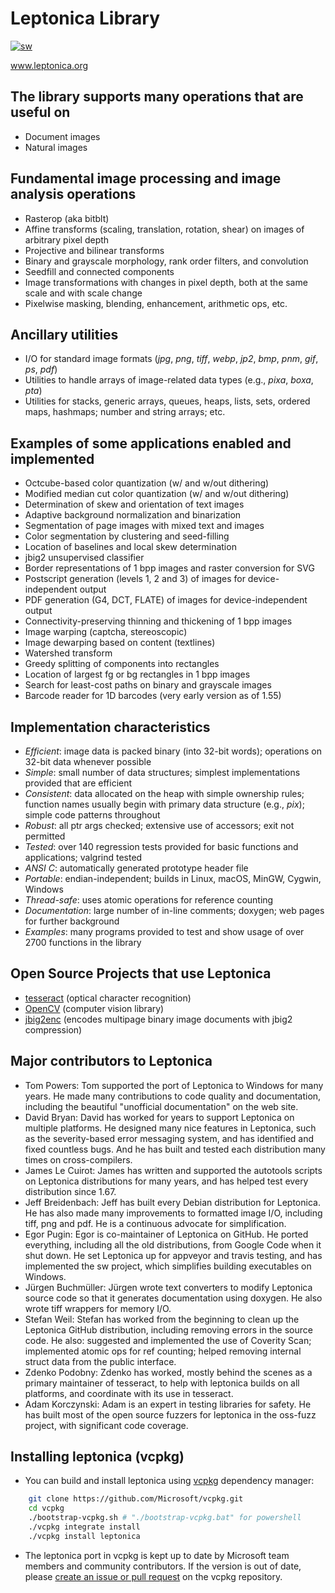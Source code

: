 # Leptonica Library #

[![sw](https://github.com/DanBloomberg/leptonica/actions/workflows/sw.yml/badge.svg)](https://github.com/DanBloomberg/leptonica/actions/workflows/sw.yml)

www.leptonica.org

## The library supports many operations that are useful on ##

  * Document images
  * Natural images

## Fundamental image processing and image analysis operations ##

  * Rasterop (aka bitblt)
  * Affine transforms (scaling, translation, rotation, shear) on images of arbitrary pixel depth
  * Projective and bilinear transforms
  * Binary and grayscale morphology, rank order filters, and convolution
  * Seedfill and connected components
  * Image transformations with changes in pixel depth, both at the same scale and with scale change
  * Pixelwise masking, blending, enhancement, arithmetic ops, etc.

## Ancillary utilities ##

  * I/O for standard image formats (_jpg_, _png_, _tiff_, _webp_, _jp2_, _bmp_, _pnm_, _gif_, _ps_, _pdf_)
  * Utilities to handle arrays of image-related data types (e.g., _pixa_, _boxa_, _pta_)
  * Utilities for stacks, generic arrays, queues, heaps, lists, sets, ordered maps, hashmaps; number and string arrays; etc.

## Examples of some applications enabled and implemented ##

  * Octcube-based color quantization (w/ and w/out dithering)
  * Modified median cut color quantization (w/ and w/out dithering)
  * Determination of skew and orientation of text images
  * Adaptive background normalization and binarization
  * Segmentation of page images with mixed text and images
  * Color segmentation by clustering and seed-filling
  * Location of baselines and local skew determination
  * jbig2 unsupervised classifier
  * Border representations of 1 bpp images and raster conversion for SVG
  * Postscript generation (levels 1, 2 and 3) of images for device-independent output
  * PDF generation (G4, DCT, FLATE) of images for device-independent output
  * Connectivity-preserving thinning and thickening of 1 bpp images
  * Image warping (captcha, stereoscopic)
  * Image dewarping based on content (textlines)
  * Watershed transform
  * Greedy splitting of components into rectangles
  * Location of largest fg or bg rectangles in 1 bpp images
  * Search for least-cost paths on binary and grayscale images
  * Barcode reader for 1D barcodes (very early version as of 1.55)

## Implementation characteristics ##

  * _Efficient_: image data is packed binary (into 32-bit words); operations on 32-bit data whenever possible
  * _Simple_: small number of data structures; simplest implementations provided that are efficient
  * _Consistent_: data allocated on the heap with simple ownership rules; function names usually begin with primary data structure (e.g., _pix_); simple code patterns throughout
  * _Robust_: all ptr args checked; extensive use of accessors; exit not permitted
  * _Tested_: over 140 regression tests provided for basic functions and applications; valgrind tested
  * _ANSI C_: automatically generated prototype header file
  * _Portable_: endian-independent; builds in Linux, macOS, MinGW, Cygwin, Windows
  * _Thread-safe_: uses atomic operations for reference counting
  * _Documentation_: large number of in-line comments; doxygen; web pages for further background
  * _Examples_: many programs provided to test and show usage of over 2700 functions in the library


## Open Source Projects that use Leptonica ##
  * [tesseract](https://github.com/tesseract-ocr/tesseract/) (optical character recognition)
  * [OpenCV](https://github.com/opencv/opencv) (computer vision library)
  * [jbig2enc](https://github.com/agl/jbig2enc) (encodes multipage binary image documents with jbig2 compression)

## Major contributors to Leptonica ##
  * Tom Powers: Tom supported the port of Leptonica to Windows for many years.  He made many contributions to code quality and documentation, including the beautiful "unofficial documentation" on the web site.
  * David Bryan: David has worked for years to support Leptonica on multiple platforms. He designed many nice features in Leptonica, such as the severity-based error messaging system, and has identified and fixed countless bugs. And he has built and tested each distribution many times on cross-compilers.
  * James Le Cuirot: James has written and supported the autotools scripts on Leptonica distributions for many years, and has helped test every distribution since 1.67.
  * Jeff Breidenbach: Jeff has built every Debian distribution for Leptonica. He has also made many improvements to formatted image I/O, including tiff, png and pdf. He is a continuous advocate for simplification.
  * Egor Pugin: Egor is co-maintainer of Leptonica on GitHub. He ported everything, including all the old distributions, from Google Code when it shut down. He set Leptonica up for appveyor and travis testing, and has implemented the sw project, which simplifies building executables on Windows.
  * Jürgen Buchmüller: Jürgen wrote text converters to modify Leptonica source code so that it generates documentation using doxygen. He also wrote tiff wrappers for memory I/O.
  * Stefan Weil: Stefan has worked from the beginning to clean up the Leptonica GitHub distribution, including removing errors in the source code.  He also: suggested and implemented the use of Coverity Scan; implemented atomic ops for ref counting; helped removing internal struct data from the public interface.
  * Zdenko Podobny: Zdenko has worked, mostly behind the scenes as a primary maintainer of tesseract, to help with leptonica builds on all platforms, and coordinate with its use in tesseract.
  * Adam Korczynski: Adam is an expert in testing libraries for safety.  He has built most of the open source fuzzers for leptonica in the oss-fuzz project, with significant code coverage.

## Installing leptonica (vcpkg)
  * You can build and install leptonica using [vcpkg](https://github.com/Microsoft/vcpkg/) dependency manager:

  ``` sh or powershell
      git clone https://github.com/Microsoft/vcpkg.git
      cd vcpkg
      ./bootstrap-vcpkg.sh # "./bootstrap-vcpkg.bat" for powershell
      ./vcpkg integrate install
      ./vcpkg install leptonica
  ```

  * The leptonica port in vcpkg is kept up to date by Microsoft team members and community contributors. If the version is out of date, please [create an issue or pull request](https://github.com/Microsoft/vcpkg) on the vcpkg repository.
